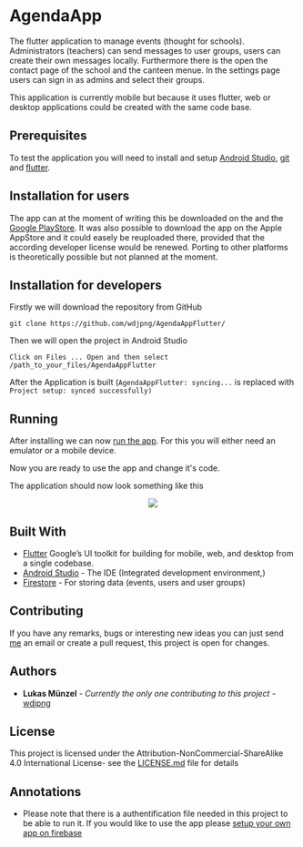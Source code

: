 # AgendaApp
The flutter application to manage events (thought for schools). 
Administrators (teachers) can send messages to user groups, users can create their own messages locally. Furthermore there is the open the contact page of the school and the canteen menue. In the settings page users can sign in as admins and select their groups. 

This application is currently mobile but because it uses flutter, web or desktop applications could be created with the same code base.

## Prerequisites

To test the application you will need to install and setup [Android Studio](https://developer.android.com/studio/install), [git](https://git-scm.com/book/en/v2/Getting-Started-Installing-Git) and [flutter](https://flutter.dev/docs/get-started/install).

## Installation for users
The app can at the moment of writing this be downloaded on the and the [Google PlayStore](https://play.google.com/store/apps/details?id=com.wdjpng.calendar1). It was also possible to download the app on the Apple AppStore and it could easely be reuploaded there, provided that the according developer license would be renewed. Porting to other platforms is theoretically possible but not planned at the moment.

## Installation for developers

Firstly we will download the repository from GitHub

```
git clone https://github.com/wdjpng/AgendaAppFlutter/
```
Then we will open the project in Android Studio
```
Click on Files ... Open and then select /path_to_your_files/AgendaAppFlutter
```

After the Application is built (```AgendaAppFlutter: syncing...``` is replaced with ```Project setup: synced successfully)```

## Running
After installing we can now [run the app](https://developer.android.com/studio/run). For this you will either need an emulator or a mobile device. 

Now you are ready to use the app and change it's code.

The application should now look something like this

<p align="center">
  <img src="https://lh3.googleusercontent.com/_RckL1biKPI-rnk4Gis2uFsJZHkXt0xCZtmwX8CCDKETnFy3xiNmwt-17CaG3xrdtg=w956-h932">
</p>

## Built With

* [Flutter](https://flutter.dev/) Google’s UI toolkit for building for mobile, web, and desktop from a single codebase.
* [Android Studio](https://developer.android.com/studio) - The IDE (Integrated development environment,)
* [Firestore](https://firebase.google.com/docs/ml-kit/recognize-text) - For storing data (events, users and user groups)

## Contributing
If you have any remarks, bugs or interesting new ideas you can just send <a href="mailto:muenzel.lukas@gmail.com?">me</a> an email or create a pull request, this project is open for changes. 

## Authors

* **Lukas Münzel** - *Currently the only one contributing to this project* - [wdjpng](https://github.com/wdjpng)

## License

This project is licensed under the Attribution-NonCommercial-ShareAlike 4.0 International License- see the [LICENSE.md](LICENSE.md) file for details

## Annotations

* Please note that there is a authentification file needed in this project to be able to run it. If you would like to use the app please [setup your own app on firebase](https://firebase.google.com/docs/android/setup)



